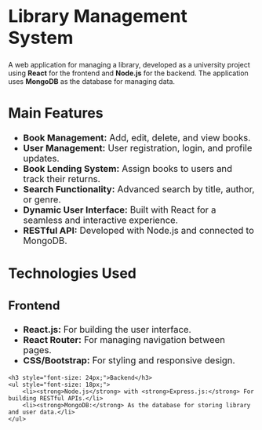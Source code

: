 # <h1> <title>Ligg</title> </h1>
<head>
    <meta charset="UTF-8">
    <meta name="viewport" content="width=device-width, initial-scale=1.0">
    <title> a Library Management System</title>
</head>
<body>
    <h1 style="font-size: 36px;">Library Management System</h1>
    <p style="font-size: 18px;">

A web application for managing a library, developed as a university project using <b>React</b> for the frontend and <b>Node.js</b> for the backend. The application uses <b>MongoDB</b> as the database for managing data.

<h2 style="font-size: 28px;">Main Features</h2>
    <ul style="font-size: 18px;">
        <li><strong>Book Management:</strong> Add, edit, delete, and view books.</li>
        <li><strong>User Management:</strong> User registration, login, and profile updates.</li>
        <li><strong>Book Lending System:</strong> Assign books to users and track their returns.</li>
        <li><strong>Search Functionality:</strong> Advanced search by title, author, or genre.</li>
        <li><strong>Dynamic User Interface:</strong> Built with React for a seamless and interactive experience.</li>
        <li><strong>RESTful API:</strong> Developed with Node.js and connected to MongoDB.</li>
    </ul>

<h2 style="font-size: 28px;">Technologies Used</h2>
    <h3 style="font-size: 24px;">Frontend</h3>
    <ul style="font-size: 18px;">
        <li><strong>React.js:</strong> For building the user interface.</li>
        <li><strong>React Router:</strong> For managing navigation between pages.</li>
        <li><strong>CSS/Bootstrap:</strong> For styling and responsive design.</li>
    </ul>

    <h3 style="font-size: 24px;">Backend</h3>
    <ul style="font-size: 18px;">
        <li><strong>Node.js</strong> with <strong>Express.js:</strong> For building RESTful APIs.</li>
        <li><strong>MongoDB:</strong> As the database for storing library and user data.</li>
    </ul>
